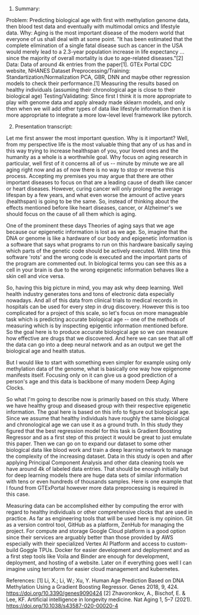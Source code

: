 1. Summary:

Problem:
    Predicting biological age with first with methylation genome data, then
    blood test data and eventually with multimodal omics and lifestyle data.
Why:
    Aging is the most important disease of the modern world that everyone of
    us shall deal with at some point.
    "It has been estimated that the complete elimination of a single fatal 
    disease such as cancer in the USA would merely lead to a 2.3-year
    population increase in life expectancy ... since the majority of overall
    mortality is due to age-related diseases."[2]
Data: 
    Data of around 4k entries from the paper[1].
    GTEx Portal
    CDC website, NHANES Dataset
Preprocessing/Training:
    Standartization/Normalization
    PCA, GBR, DNN and maybe other regression models to check their performance.[1]
    Measuring the results based on healthy individuals (assuming their chronological
    age is close to their biological age)
Testing/Validating:
    Since first I think it is more appropriate to play with
    genome data and apply already made sklearn models, and only then when we will
    add other types of data like lifestyle information then it is more appropriate
    to integrate a more low-level level framework like pytorch.


2. Presentation transcript:

Let me first answer the most important question. Why is it important? Well,
from my perspective life is the most valuable thing that any of us has and in
this way trying to increase healthspan of you, your loved ones and the
humanity as a whole is a worthwhile goal. Why focus on aging research in
particular, well first of it concerns all of us -- minute by minute we are all
aging right now and as of now there is no way to stop or reverse this process.
Accepting my premises you may argue that there are other important diseases to
focus on that are a leading cause of death like cancer or heart diseases.
However, curing cancer will only prolong the average lifespan by a few years, 
and what even worse the amount of active years (healthspan) is going to be the 
same. So, instead of thinking about the effects mentioned before like heart 
diseases, cancer, or Alzheimer's we should focus on the cause of all them which 
is aging. 

One of the prominent these days Theories of aging says that we age because our 
epigenetic information is lost as we age. So, imagine that the DNA or genome is 
like a hardware of our body and epigenetic information is a software that says 
what programs to run on this hardware basically saying which parts of the genetic 
code should be actively executed. With time this software 'rots' and the wrong code
is executed and the important parts of the program are commented out. In biological 
terms you can see this as a cell in your brain is due to the wrong epigenetic 
information behaves like a skin cell and vice versa. 

So, having this big picture in mind, you may ask why deep learning. Well health 
industry generates tons and tons of electronic data especially nowadays. And all 
of this data from clinical trials to medical records in hospitals can be used for 
every step in drug discovery. However this is too complicated for a project of this 
scale, so let's focus on more manageable task which is predicting accurate
biological age -- one of the methods of measuring which is by inspecting epigentic
information mentioned before. So the goal here is to produce accurate biological 
age so we can measure how effective are drugs that we discovered. And here we can 
see that all off the data can go into a deep neural network and as an output we get 
the biological age and health status.

But I would like to start with something even simpler for example using only 
methylation data of the genome, what is basically one way how epigenome manifests
itself. Focusing only on it can give us a good prediction of a person's age and this
data is backbone of many modern Deep Aging Clocks.

So what I'm going to describe now is primarily based on this study. Where we have
healthy group and diseased group with their respective epigenetic information.
The goal here is based on this info to figure out biological age. Since we assume
that healthy individuals have roughly the same biological and chronological age we 
can use it as a ground truth. In this study they figured that the best regression 
model for this task is Gradient Boosting Regressor and as a first step of this project
it would be great to just emulate this paper. Then we can go on to expand our dataset
to some other biological data like blood work and train a deep learning network 
to manage the complexity of the increasing dataset. Data in this study is open and
after applying Principal Component Analysis and other data cleaning tools we have 
around 4k of labeled data entries. That should be enough initially but for deep 
learning models there are huge data sets of similar information with tens or even 
hundreds of thousands samples. Here is one example that I found from GTExPortal 
however more data preprocessing is required in this case. 

Measuring data can be accomplished either by computing the error with regard to 
healthy individuals or other comprehensive clocks that are used in practice.
As far as engineering tools that will be used here is my opinion. Git as a 
version control tool, GitHub as a platform, ZenHub for managing the project.
For compute and storage Google Cloud platform is a good option since their 
services are arguably better than those provided by AWS especially with their
specialized Vertex AI Platform and access to custom-build Goggle TPUs. 
Docker for easier development and deployment and as a first step tools like
Voila and Binder are enough for development, deployment, and hosting of a 
website. Later on if everything goes well I can imagine using terraform for
easier cloud management and kubernetes.  


References:
[1]
Li, X.; Li, W.; Xu, Y. Human Age Prediction Based on DNA Methylation Using a
Gradient Boosting Regressor. Genes 2018, 9, 424.
https://doi.org/10.3390/genes9090424
[2]
Zhavoronkov, A., Bischof, E. & Lee, KF. Artificial intelligence in
longevity medicine. Nat Aging 1, 5–7 (2021).
https://doi.org/10.1038/s43587-020-00020-4
